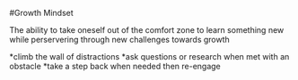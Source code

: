 #Growth Mindset

The ability to take oneself out of the comfort zone to learn something new while perservering through new challenges towards growth
  
  *climb the wall of distractions 
  *ask questions or research when met with an obstacle
  *take a step back when needed then re-engage
